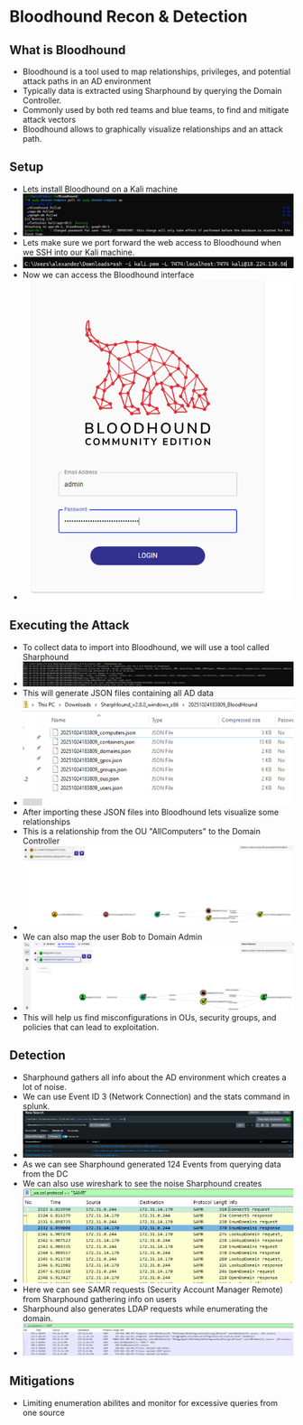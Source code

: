 # Bloodhound Recon & Detection

## What is Bloodhound
- Bloodhound is a tool used to map relationships, privileges, and potential attack paths in an AD environment
- Typically data is extracted using Sharphound by querying the Domain Controller.
- Commonly used by both red teams and blue teams, to find and mitigate attack vectors
- Bloodhound allows to graphically visualize relationships and an attack path.

## Setup 
- Lets install Bloodhound on a Kali machine
- ![bloodhound install](https://github.com/AlexMc889/Portfolio/blob/main/Active%20Directory%20Attack%20%26%20Defense/Images/Bloodhound/install%20bloodhound.png)
- Lets make sure we port forward the web access to Bloodhound when we SSH into our Kali machine.
- ![port forward](https://github.com/AlexMc889/Portfolio/blob/main/Active%20Directory%20Attack%20%26%20Defense/Images/Bloodhound/port%20forward%20bloodhound.png)
- Now we can access the Bloodhound interface
- ![bloodhound interface](https://github.com/AlexMc889/Portfolio/blob/main/Active%20Directory%20Attack%20%26%20Defense/Images/Bloodhound/login%20bloodhound.png)

## Executing the Attack 
- To collect data to import into Bloodhound, we will use a tool called Sharphound
- ![Sharphound](https://github.com/AlexMc889/Portfolio/blob/main/Active%20Directory%20Attack%20%26%20Defense/Images/Bloodhound/sharphound%20running.png)
- This will generate JSON files containing all AD data
- ![AD file](https://github.com/AlexMc889/Portfolio/blob/main/Active%20Directory%20Attack%20%26%20Defense/Images/Bloodhound/json%20files.png)
- After importing these JSON files into Bloodhound lets visualize some relationships
- This is a relationship from the OU "AllComputers" to the Domain Controller
- ![computer to dc](https://github.com/AlexMc889/Portfolio/blob/main/Active%20Directory%20Attack%20%26%20Defense/Images/Bloodhound/map%20allcomputers%20to%20admin.png)
- We can also map the user Bob to Domain Admin
- ![bob to admin](https://github.com/AlexMc889/Portfolio/blob/main/Active%20Directory%20Attack%20%26%20Defense/Images/Bloodhound/map%20bob%20to%20admin.png)
- This will help us find misconfigurations in OUs, security groups, and policies that can lead to exploitation.

## Detection 
- Sharphound gathers all info about the AD environment which creates a lot of noise.
- We can use Event ID 3 (Network Connection) and the stats command in splunk.
- ![splunk](https://github.com/AlexMc889/Portfolio/blob/main/Active%20Directory%20Attack%20%26%20Defense/Images/Bloodhound/excessive%20network%20connections%20by%20sharphound.png)
- As we can see Sharphound generated 124 Events from querying data from the DC
- We can also use wireshark to see the noise Sharphound creates
- ![wireshark](https://github.com/AlexMc889/Portfolio/blob/main/Active%20Directory%20Attack%20%26%20Defense/Images/Bloodhound/SAMR%20requests.png)
- Here we can see SAMR requests (Security Account Manager Remote) from Sharphound gathering info on users
- Sharphound also generates LDAP requests while enumerating the domain.
- ![ldap](https://github.com/AlexMc889/Portfolio/blob/main/Active%20Directory%20Attack%20%26%20Defense/Images/Bloodhound/ldap%20requests.png)

## Mitigations
- Limiting enumeration abilites and monitor for excessive queries from one source
